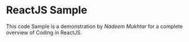 # ReactJS Sample
This code Sample is a demonstration by *Nadeem Mukhtar* for a complete overview of Coding in ReactJS.